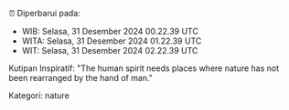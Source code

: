 ⏰ Diperbarui pada:
- WIB: Selasa, 31 Desember 2024 00.22.39 UTC
- WITA: Selasa, 31 Desember 2024 01.22.39 UTC
- WIT: Selasa, 31 Desember 2024 02.22.39 UTC

Kutipan Inspiratif:
"The human spirit needs places where nature has not been rearranged by the hand of man."


Kategori: nature

